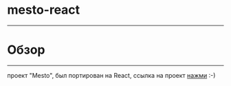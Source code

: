 # mesto-react
------
# Обзор
------
проект "Mesto", был портирован на React,
ссылка на проект [нажми]() :-)
